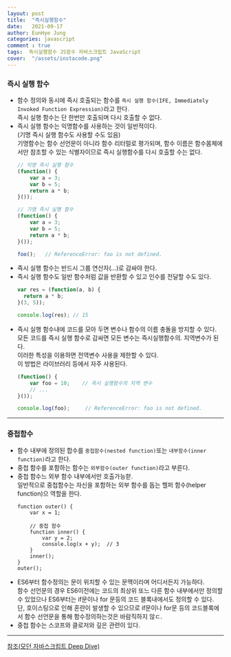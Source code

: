 ```yaml
---
layout: post
title:  "즉시실행함수"
date:   2021-09-17
author: EunHye Jung
categories: javascript
comment : true
tags:  즉시실행함수 JS함수 자바스크립트 JavaScript
cover:  "/assets/instacode.png"
---
```

    
### 즉시 실행 함수      
    
* 함수 정의와 동시에 즉시 호출되는 함수를 `즉시 실행 함수(IFE, Immediately Invoked Function Expression)`라고 한다.  
  즉시 실행 함수는 단 한번만 호출되며 다시 호출할 수 없다.   
* 즉시 실행 함수는 익명함수를 사용하는 것이 일반적이다.  
  (기명 즉시 실행 함수도 사용할 수도 있음)    
  기명함수는 함수 선언문이 아니라 함수 리터럴로 평가되며, 함수 이름은 함수몸체에서만 참조할 수 있는 식별자이므로 즉시 실행함수를 다시 호출할 수는 없다.  
  ```javascript
  // 익명 즉시 실행 함수
  (function() {
      var a = 3;
      var b = 5;
      return a * b;
  }());
  
  // 기명 즉시 실행 함수
  (function() {
      var a = 3;
      var b = 5;
      return a * b;
  }());   
  
  foo();   // ReferenceError: foo is not defined.   
  ```       
* 즉시 실행 함수는 반드시 그룹 연산자(...)로 감싸야 한다.  
* 즉시 실행 함수도 일반 함수처럼 값을 반환할 수 있고 인수를 전달할 수도 있다.
  ```javascript   
  var res = (function(a, b) {
    return a * b;
  }(3, 5));   
  
  console.log(res); // 15
  ```     
 * 즉시 실행 함수내에 코드를 모아 두면 변수나 함수의 이름 충돌을 방지할 수 있다.  
   모든 코드를 즉시 실행 함수로 감싸면 모든 변수는 즉시실행함수의. 지역변수가 된다.   
   이러한 특성을 이용하면 전역변수 사용을 제한할 수 있다.  
   이 방법은 라이브러리 등에서 자주 사용된다.
   ```javascript   
   (function() {
       var foo = 10;    // 즉시 실행함수의 지역 변수
       // ... 
   }());
   
   console.log(foo);     // ReferenceError: foo is not defined. 
   ```     
       
- - -       
    
    
### 중첩함수     
    
* 함수 내부에 정의된 합수를 `중첩함수(nested function)`또는 `내부함수(inner function)`라고 한다.   
* 중첩 함수를 포함하는 함수는 `외부함수(outer function)`라고 부른다.   
* 중첩 함수느 외부 함수 내부에서만 호출가능핟.  
  일반적으로 중첩함수는 자신을 포함하는 외부 함수를 돕는 헬퍼 함수(helper function)으 역할을 한다.
  ```javascript.  
  function outer() {
      var x = 1;
      
      // 중첩 함수
      function inner() {
          var y = 2;
          console.log(x + y);  // 3 
      }
      inner();
  }
  outer();      
  ```     
* ES6부터 함수정의는 문이 위치할 수 있는 문맥이라며 어디서든지 가능하다.  
  함수 선언문의 경우 ES6이전에는 코드의 최상위 또느 다른 함수 내부에서만 정의할 수 있었으나 ES6부터는 if문이나 for 문등의 코드 블록내에서도 정의할 수 있다.  
  단, 호이스팅으로 인해 혼란이 발생할 수 있으므로 if문이나 for문 등의 코드블록에서 함수 선언문을 통해 함수정의하는것은 바람직하지 않ㄷ.  
* 중첩 함수는 스코프와 클로저와 깊은 관련이 있다.   
     
       
- - -   
      
[참조(모던 자바스크립트 Deep Dive)](https://book.naver.com/bookdb/book_detail.nhn?bid=16710547)
   
   
